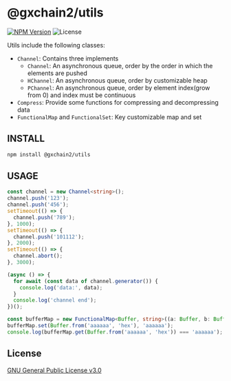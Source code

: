 # @gxchain2/utils

[![NPM Version](https://img.shields.io/npm/v/@gxchain2/utils)](https://www.npmjs.org/package/@gxchain2/utils)
![License](https://img.shields.io/npm/l/@gxchain2/utils)

Utils include the following classes:

- `Channel`: Contains three implements
  - `Channel`: An asynchronous queue, order by the order in which the elements are pushed
  - `HChannel`: An asynchronous queue, order by customizable heap
  - `PChannel`: An asynchronous queue, order by element index(grow from 0) and index must be continuous
- `Compress`: Provide some functions for compressing and decompressing data
- `FunctionalMap` and `FunctionalSet`: Key customizable map and set

## INSTALL

```sh
npm install @gxchain2/utils
```

## USAGE

```ts
const channel = new Channel<string>();
channel.push('123');
channel.push('456');
setTimeout(() => {
  channel.push('789');
}, 1000);
setTimeout(() => {
  channel.push('101112');
}, 2000);
setTimeout(() => {
  channel.abort();
}, 3000);

(async () => {
  for await (const data of channel.generator()) {
    console.log('data:', data);
  }
  console.log('channel end');
})();
```

```ts
const bufferMap = new FunctionalMap<Buffer, string>((a: Buffer, b: Buffer) => a.compare(b));
bufferMap.set(Buffer.from('aaaaaa', 'hex'), 'aaaaaa');
console.log(bufferMap.get(Buffer.from('aaaaaa', 'hex')) === 'aaaaaa'); // true
```

## License

[GNU General Public License v3.0](https://www.gnu.org/licenses/gpl-3.0.en.html)

